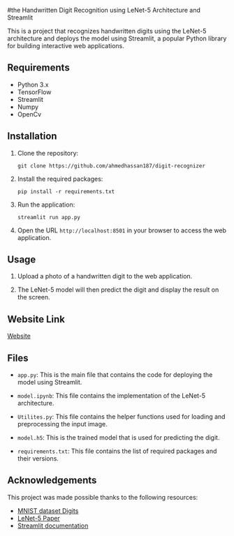 #the Handwritten Digit Recognition using LeNet-5 Architecture and Streamlit

This is a project that recognizes handwritten digits using the LeNet-5 architecture and deploys the model using Streamlit, a popular Python library for building interactive web applications.

## Requirements

- Python 3.x
- TensorFlow
- Streamlit
- Numpy
- OpenCv

## Installation

1. Clone the repository:

   ```
   git clone https://github.com/ahmedhassan187/digit-recognizer
   ```

2. Install the required packages:

   ```
   pip install -r requirements.txt
   ```

3. Run the application:

   ```
   streamlit run app.py
   ```

4. Open the URL `http://localhost:8501` in your browser to access the web application.

## Usage

1. Upload a photo of a handwritten digit to the web application.

2. The LeNet-5 model will then predict the digit and display the result on the screen.

## Website Link

[Website](https://ahmedhassan187-digit-recognizer-app-cfxypk.streamlit.app/)
## Files

- `app.py`: This is the main file that contains the code for deploying the model using Streamlit.

- `model.ipynb`: This file contains the implementation of the LeNet-5 architecture.

- `Utilites.py`: This file contains the helper functions used for loading and preprocessing the input image.

- `model.h5`: This is the trained model that is used for predicting the digit.

- `requirements.txt`: This file contains the list of required packages and their versions.

## Acknowledgements

This project was made possible thanks to the following resources:

- [MNIST dataset Digits](https://www.tensorflow.org/datasets/catalog/mnist)
- [LeNet-5 Paper](http://vision.stanford.edu/cs598_spring07/papers/Lecun98.pdf)
- [Streamlit documentation](https://docs.streamlit.io/)
